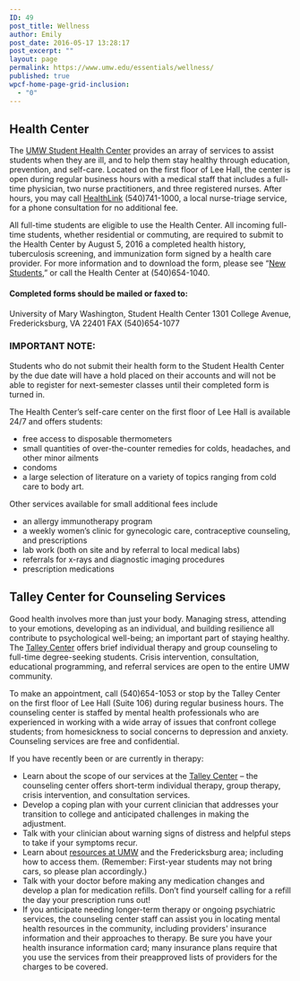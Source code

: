 ```yaml
---
ID: 49
post_title: Wellness
author: Emily
post_date: 2016-05-17 13:28:17
post_excerpt: ""
layout: page
permalink: https://www.umw.edu/essentials/wellness/
published: true
wpcf-home-page-grid-inclusion:
  - "0"
---
```

<h2>Health Center</h2>
The <a href="http://students.umw.edu/healthcenter/">UMW Student Health Center</a> provides an array of services to assist students when they are ill, and to help them stay healthy through education, prevention, and self-care. Located on the first floor of Lee Hall, the center is open during regular business hours with a medical staff that includes a full-time physician, two nurse practitioners, and three registered nurses. After hours, you may call <a href="http://students.umw.edu/counseling/links-to-umw-brochures-other-resources/available-resources/">HealthLink</a> (540)741-1000, a local nurse-triage service, for a phone consultation for no additional fee.

All full-time students are eligible to use the Health Center. All incoming full-time students, whether residential or commuting, are required to submit to the Health Center by August 5, 2016 a completed health history, tuberculosis screening, and immunization form signed by a health care provider. For more information and to download the form, please see “<a href="http://students.umw.edu/healthcenter/info/new-students/">New Students</a>,” or call the Health Center at (540)654-1040.
<h4>Completed forms should be mailed or faxed to:</h4>
University of Mary Washington, Student Health Center
1301 College Avenue, Fredericksburg, VA 22401
FAX (540)654-1077
<h3>IMPORTANT NOTE:</h3>
Students who do not submit their health form to the Student Health Center by the due date will have a hold placed on their accounts and will not be able to register for next-semester classes until their completed form is turned in.

The Health Center’s self-care center on the first floor of Lee Hall is available 24/7 and offers students:
<ul>
 	<li>free access to disposable thermometers</li>
 	<li>small quantities of over-the-counter remedies for colds, headaches, and other minor ailments</li>
 	<li>condoms</li>
 	<li>a large selection of literature on a variety of topics ranging from cold care to body art.</li>
</ul>
Other services available for small additional fees include
<ul>
 	<li>an allergy immunotherapy program</li>
 	<li>a weekly women’s clinic for gynecologic care, contraceptive counseling, and prescriptions</li>
 	<li>lab work (both on site and by referral to local medical labs)</li>
 	<li>referrals for x-rays and diagnostic imaging procedures</li>
 	<li>prescription medications</li>
</ul>
<h2>Talley Center for Counseling Services</h2>
Good health involves more than just your body. Managing stress, attending to your emotions, developing as an individual, and building resilience all contribute to psychological well-being; an important part of staying healthy. The <a href="https://students.umw.edu/counseling/">Talley Center</a> offers brief individual therapy and group counseling to full-time degree-seeking students. Crisis intervention, consultation, educational programming, and referral services are open to the entire UMW community.

To make an appointment, call (540)654-1053 or stop by the Talley Center on the first floor of Lee Hall (Suite 106) during regular business hours. The counseling center is staffed by mental health professionals who are experienced in working with a wide array of issues that confront college students; from homesickness to social concerns to depression and anxiety. Counseling services are free and confidential.

If you have recently been or are currently in therapy:
<ul>
 	<li>Learn about the scope of our services at the <a href="https://students.umw.edu/counseling/">Talley Center</a> – the counseling center offers short-term individual therapy, group therapy, crisis intervention, and consultation services.</li>
 	<li>Develop a coping plan with your current clinician that addresses your transition to college and anticipated challenges in making the adjustment.</li>
 	<li>Talk with your clinician about warning signs of distress and helpful steps to take if your symptoms recur.</li>
 	<li>Learn about <a href="http://students.umw.edu/counseling/links-to-umw-brochures-other-resources/available-resources/">resources at UMW</a> and the Fredericksburg area; including how to access them. (Remember: First-year students may not bring cars, so please plan accordingly.)</li>
 	<li>Talk with your doctor before making any medication changes and develop a plan for medication refills. Don’t find yourself calling for a refill the day your prescription runs out!</li>
 	<li>If you anticipate needing longer-term therapy or ongoing psychiatric services, the counseling center staff can assist you in locating mental health resources in the community, including providers' insurance information and their approaches to therapy. Be sure you have your health insurance information card; many insurance plans require that you use the services from their preapproved lists of providers for the charges to be covered.</li>
</ul>